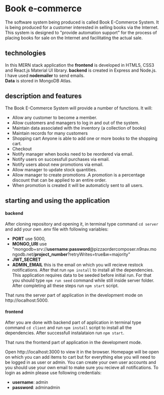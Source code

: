 # Book e-commerce
The software system being produced is called Book E-Commerce System. It is being produced for a customer interested in selling books via the Internet. This system is designed to "provide automation support" for the process of placing books for sale on the Internet and facilitating the actual sale. 

## technologies
In this MERN stack application the **frontend** is developed in HTML5, CSS3 and React.js Material UI library. **backend** is created in Express and Node.js. I have used **nodemailer** to send emails.  
**Data** is stored in MongoDB Atlas.

## description and features
The Book E-Commerce System will provide a number of functions. It will: 
- Allow any customer to become a member. 
- Allow customers and managers to log in and out of the system.
- Maintain data associated with the inventory (a collection of books)  
- Maintain records for many customers 
- Shopping cart Anyone is able to add one or more books to the shopping cart.  
- Checkout 
- Notify manager when books need to be reordered via email.
- Notify users on successfull purchases via email.
- Notify users about new promotions via email.
- Allow manager to update stock quantities. 
- Allow manager to create promotions .A promotion is a percentage discount that can be applied to an entire order.   
- When promotion is created it will be automaticly sent to all users.


## starting and using the application

#### backend

After cloning repository and opening it, in terminal type command `cd server` and add your own .env file with following variables: 
- **PORT** use 5000,  
- **MONGO_URI** use "mongodb+srv://**username**:**password**@pizzaordercomposer.n9nav.mongodb.net/**project_number**?retryWrites=true&w=majority" 
- **JWT_SECRET** 
- **ADMIN_EMAIL** this is the email on which you will recieve restock notifications. After that run `npm install` to install all the dependencies. This application requires data to be seeded before initial run. For that you should type `npm run seed` command while still inside server folder. After completing all these steps run `npm start` script. 

That runs the server part of application in the development mode on http://localhost:5000.

#### frontend

After you are done with backend part of application in terminal type command `cd client` and run `npm install` script to install all the dependencies. After successfull instalataion run `npm start`. 

That runs the frontend part of application in the development mode.

Open http://localhost:3000 to view it in the browser. Homepage will be open on which you can add items to cart but for everything else you will need to be logged in as user or admin. You can create your own user accounts and you should use your own email to make sure you recieve all notifications. To login as admin please use following credentials: 

- **username**: admin
- **password**: adminadmin




